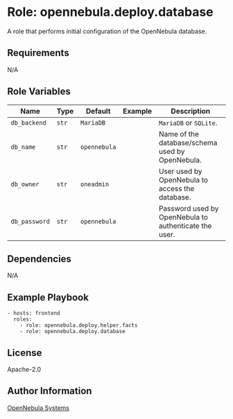 Role: opennebula.deploy.database
================================

A role that performs initial configuration of the OpenNebula database.

Requirements
------------

N/A

Role Variables
--------------

| Name          | Type  | Default      | Example | Description                                           |
|---------------|-------|--------------|---------|-------------------------------------------------------|
| `db_backend`  | `str` | `MariaDB`    |         | `MariaDB` or `SQLite`.                                |
| `db_name`     | `str` | `opennebula` |         | Name of the database/schema used by OpenNebula.       |
| `db_owner`    | `str` | `oneadmin`   |         | User used by OpenNebula to access the database.       |
| `db_password` | `str` | `opennebula` |         | Password used by OpenNebula to authenticate the user. |

Dependencies
------------

N/A

Example Playbook
----------------

    - hosts: frontend
      roles:
        - role: opennebula.deploy.helper.facts
        - role: opennebula.deploy.database

License
-------

Apache-2.0

Author Information
------------------

[OpenNebula Systems](https://opennebula.io/)
